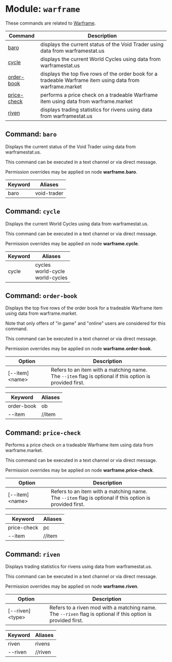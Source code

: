 # Module: `warframe`

These commands are related to [Warframe](https://www.warframe.com/).

Command | Description
--------|------------
[baro](#command-baro) | displays the current status of the Void Trader using data from warframestat.us
[cycle](#command-cycle) | displays the current World Cycles using data from warframestat.us
[order-book](#command-order-book) | displays the top five rows of the order book for a tradeable Warframe item using data from warframe.market
[price-check](#command-price-check) | performs a price check on a tradeable Warframe item using data from warframe.market
[riven](#command-riven) | displays trading statistics for rivens using data from warframestat.us

## Command: `baro`

Displays the current status of the Void Trader using data from warframestat.us.

This command can be executed in a text channel or via direct message.

Permission overrides may be applied on node **warframe.baro**.

Keyword | Aliases
--------|--------
baro | void-trader

## Command: `cycle`

Displays the current World Cycles using data from warframestat.us.

This command can be executed in a text channel or via direct message.

Permission overrides may be applied on node **warframe.cycle**.

Keyword | Aliases
--------|--------
cycle | cycles<br>world-cycle<br>world-cycles

## Command: `order-book`

Displays the top five rows of the order book for a tradeable Warframe item using data from warframe.market.

Note that only offers of "in game" and "online" users are considered for this command.

This command can be executed in a text channel or via direct message.

Permission overrides may be applied on node **warframe.order-book**.

Option | Description
-------|------------
\[--item\] \<name\> | Refers to an item with a matching name.<br>The `--item` flag is optional if this option is provided first.

Keyword | Aliases
--------|--------
order-book | ob
--item | //item

## Command: `price-check`

Performs a price check on a tradeable Warframe item using data from warframe.market.

This command can be executed in a text channel or via direct message.

Permission overrides may be applied on node **warframe.price-check**.

Option | Description
-------|------------
\[--item\] \<name\> | Refers to an item with a matching name.<br>The `--item` flag is optional if this option is provided first.

Keyword | Aliases
--------|--------
price-check | pc
--item | //item

## Command: `riven`

Displays trading statistics for rivens using data from warframestat.us.

This command can be executed in a text channel or via direct message.

Permission overrides may be applied on node **warframe.riven**.

Option | Description
-------|------------
\[--riven\] \<type\> | Refers to a riven mod with a matching name.<br>The `--riven` flag is optional if this option is provided first.

Keyword | Aliases
--------|--------
riven | rivens
--riven | //riven
